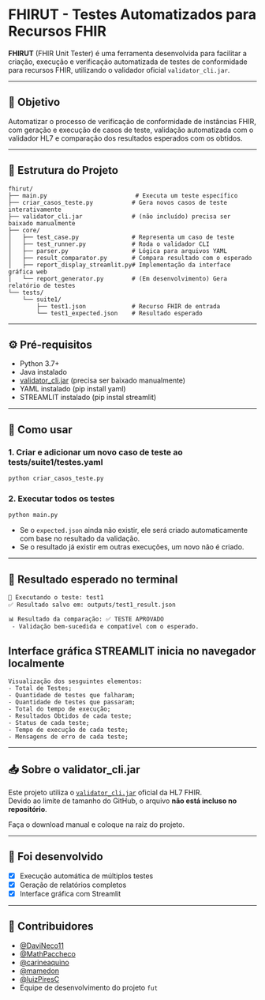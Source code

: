 
# FHIRUT - Testes Automatizados para Recursos FHIR

**FHIRUT** (FHIR Unit Tester) é uma ferramenta desenvolvida para facilitar a criação, execução e verificação automatizada de testes de conformidade para recursos FHIR, utilizando o validador oficial `validator_cli.jar`.

---

## 🎯 Objetivo

Automatizar o processo de verificação de conformidade de instâncias FHIR, com geração e execução de casos de teste, validação automatizada com o validador HL7 e comparação dos resultados esperados com os obtidos.

---

## 📂 Estrutura do Projeto

```
fhirut/
├── main.py                         # Executa um teste específico
├── criar_casos_teste.py           # Gera novos casos de teste interativamente
├── validator_cli.jar              # (não incluído) precisa ser baixado manualmente
├── core/
│   ├── test_case.py               # Representa um caso de teste
│   ├── test_runner.py             # Roda o validador CLI
│   ├── parser.py                  # Lógica para arquivos YAML
│   ├── result_comparator.py       # Compara resultado com o esperado
│   ├── report_display_streamlit.py# Implementação da interface gráfica web
│   └── report_generator.py        # (Em desenvolvimento) Gera relatório de testes
└── tests/
    └── suite1/
        ├── test1.json             # Recurso FHIR de entrada
        └── test1_expected.json    # Resultado esperado
```

---

## ⚙️ Pré-requisitos

- Python 3.7+
- Java instalado
- [validator_cli.jar](https://github.com/hapifhir/org.hl7.fhir.core/releases) (precisa ser baixado manualmente)
- YAML instalado (pip install yaml)
- STREAMLIT instalado (pip instal streamlit)
  
---

## 🚀 Como usar

### 1. Criar e adicionar um novo caso de teste ao tests/suite1/testes.yaml

```bash
python criar_casos_teste.py
```

### 2. Executar todos os testes

```bash
python main.py
```

- Se o `expected.json` ainda não existir, ele será criado automaticamente com base no resultado da validação.
- Se o resultado já existir em outras execuções, um novo não é criado.

---

## 🧪 Resultado esperado no terminal

```bash
🚀 Executando o teste: test1
✅ Resultado salvo em: outputs/test1_result.json

📊 Resultado da comparação: ✅ TESTE APROVADO
 - Validação bem-sucedida e compatível com o esperado.
```

## Interface gráfica STREAMLIT inicia no navegador localmente

```
Visualização dos sesguintes elementos:
- Total de Testes;
- Quantidade de testes que falharam;
- Quantidade de testes que passaram;
- Total do tempo de execução;
- Resultados Obtidos de cada teste;
- Status de cada teste;
- Tempo de execução de cada teste;
- Mensagens de erro de cada teste;

```
---

## 📥 Sobre o validator_cli.jar

Este projeto utiliza o [`validator_cli.jar`](https://github.com/hapifhir/org.hl7.fhir.core/releases) oficial da HL7 FHIR.  
Devido ao limite de tamanho do GitHub, o arquivo **não está incluso no repositório**.

Faça o download manual e coloque na raiz do projeto.

---

## 📌 Foi desenvolvido

- [X] Execução automática de múltiplos testes
- [X] Geração de relatórios completos
- [X] Interface gráfica com Streamlit

---

## 👥 Contribuidores

- [@DaviNeco11](https://github.com/DaviNeco11)
- [@MathPaccheco](https://github.com/MathPaccheco)
- [@carineaquino](https://github.carineaquino)
- [@mamedon](https://github.com/mamendon)
- [@luizPiresC](https://github.com/luizPiresC)
- Equipe de desenvolvimento do projeto `fut`
